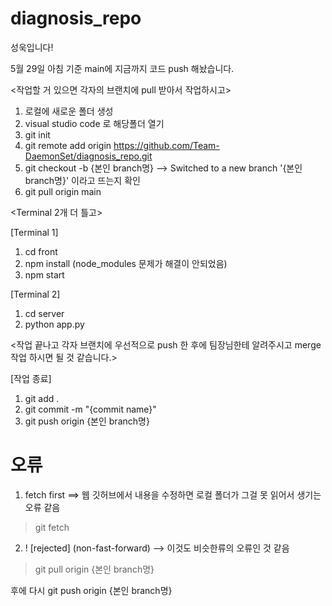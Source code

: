 # diagnosis_repo

성욱입니다!

5월 29일 아침 기준 main에 지금까지 코드 push 해놨습니다.

<작업할 거 있으면 각자의 브랜치에 pull 받아서 작업하시고>

1. 로컬에 새로운 폴더 생성
2. visual studio code 로 해당폴더 열기
3. git init
4. git remote add origin https://github.com/Team-DaemonSet/diagnosis_repo.git
5. git checkout -b {본인 branch명}
--> Switched to a new branch '{본인 branch명}' 이라고 뜨는지 확인
6. git pull origin main

<Terminal 2개 더 틀고>

[Terminal 1]
1. cd front
2. npm install    (node_modules 문제가 해결이 안되었음)
3. npm start

[Terminal 2]
1. cd server
2. python app.py


<작업 끝나고 각자 브랜치에 우선적으로 push 한 후에 팀장님한테 알려주시고 merge 작업 하시면 될 것 같습니다.>

[작업 종료]
1. git add .
2. git commit -m "{commit name}"
3. git push origin {본인 branch명}

# 오류
1. fetch first    ==> 웹 깃허브에서 내용을 수정하면 로컬 폴더가 그걸 못 읽어서 생기는 오류 같음
> git fetch

2. ! [rejected]  (non-fast-forward)    --> 이것도 비슷한류의 오류인 것 같음
> git pull origin {본인 branch명}

후에 다시 
git push origin {본인 branch명}

